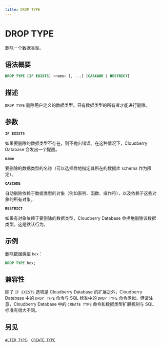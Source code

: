 ```yaml
---
title: DROP TYPE
---
```


# DROP TYPE

删除一个数据类型。

## 语法概要

```sql
DROP TYPE [IF EXISTS] <name> [, ...] [CASCADE | RESTRICT]
```

## 描述

`DROP TYPE` 删除用户定义的数据类型。只有数据类型的所有者才能进行删除。

## 参数

**`IF EXISTS`**

如果要删除的数据类型不存在，则不抛出错误。在这种情况下，Cloudberry Database 会发出一个提醒。

**`name`**

要删除的数据类型的名称（可以选择性地指定其所在的数据库 schema 作为限定）。

**`CASCADE`**

自动删除依赖于数据类型的对象（例如表列、函数、操作符），以及依赖于这些对象的所有对象。

**`RESTRICT`**

如果有对象依赖于要删除的数据类型，Cloudberry Database 会拒绝删除该数据类型。这是默认行为。

## 示例

删除数据类型 `box`：

```sql
DROP TYPE box;
```

## 兼容性

除了 `IF EXISTS` 选项是 Cloudberry Database 的扩展之外，Cloudberry Database 中的 `DROP TYPE` 命令与 SQL 标准中的 `DROP TYPE` 命令类似。但请注意，Cloudberry Database 中的 `CREATE TYPE` 命令和数据类型扩展机制与 SQL 标准有很大不同。

## 另见

[`ALTER TYPE`](https://github.com/apache/cloudberry-site/blob/cbdb-doc-validation/docs/sql-stmts/alter-type.md)、[`CREATE TYPE`](https://github.com/apache/cloudberry-site/blob/cbdb-doc-validation/docs/sql-stmts/create-type.md)
